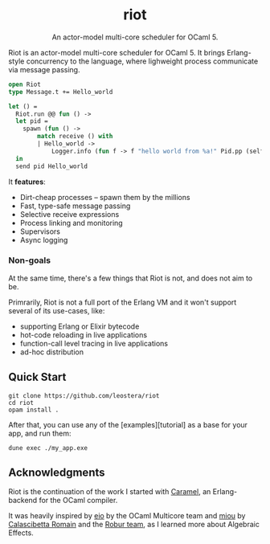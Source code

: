 <h1 align="center"> riot </h1>

<p align="center">
An actor-model multi-core scheduler for OCaml 5.
</p>

Riot is an actor-model multi-core scheduler for OCaml 5. It brings Erlang-style
concurrency to the language, where lighweight process communicate via message
passing.

```ocaml
open Riot
type Message.t += Hello_world

let () =
  Riot.run @@ fun () ->
  let pid =
    spawn (fun () ->
        match receive () with
        | Hello_world ->
            Logger.info (fun f -> f "hello world from %a!" Pid.pp (self ())))
  in
  send pid Hello_world
```

It **features**:

* Dirt-cheap processes – spawn them by the millions
* Fast, type-safe message passing
* Selective receive expressions
* Process linking and monitoring
* Supervisors
* Async logging

### Non-goals

At the same time, there's a few things that Riot is not, and does not aim to be.

Primrarily, Riot is not a full port of the Erlang VM and it won't support several
of its use-cases, like:
* supporting Erlang or Elixir bytecode
* hot-code reloading in live applications
* function-call level tracing in live applications
* ad-hoc distribution

## Quick Start

```
git clone https://github.com/leostera/riot
cd riot
opam install .
```

After that, you can use any of the [examples][tutorial] as a base for your app, and run them:

```
dune exec ./my_app.exe
```

## Acknowledgments

Riot is the continuation of the work I started with [Caramel](https://github.com/leostera/caramel), an Erlang-backend for the OCaml compiler.

It was heavily inspired by [eio][eio] by the OCaml Multicore team and
[miou][miou] by [Calascibetta Romain](https://twitter.com/Dinoosaure) and the
[Robur team](https://robur.coop/), as I learned more about Algebraic Effects.

[eio]: https://github.com/ocaml-multicore/eio
[miou]: https://github.com/robur-coop/miou
